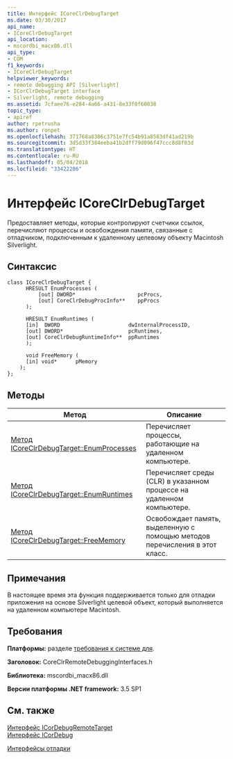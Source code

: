 ```yaml
---
title: Интерфейс ICoreClrDebugTarget
ms.date: 03/30/2017
api_name:
- ICoreClrDebugTarget
api_location:
- mscordbi_macx86.dll
api_type:
- COM
f1_keywords:
- ICoreClrDebugTarget
helpviewer_keywords:
- remote debugging API [Silverlight]
- ICorClrDebugTarget interface
- Silverlight, remote debugging
ms.assetid: 7cfaee76-e284-4a66-a431-8e33f0f60038
topic_type:
- apiref
author: rpetrusha
ms.author: ronpet
ms.openlocfilehash: 371768a8306c3751e7fc54b91a8583df41ad219b
ms.sourcegitcommit: 3d5d33f384eeba41b2dff79d096f47ccc8d8f03d
ms.translationtype: HT
ms.contentlocale: ru-RU
ms.lasthandoff: 05/04/2018
ms.locfileid: "33422286"
---
```

# <a name="icoreclrdebugtarget-interface"></a>Интерфейс ICoreClrDebugTarget
Предоставляет методы, которые контролируют счетчики ссылок, перечисляют процессы и освобождения памяти, связанные с отладчиком, подключенным к удаленному целевому объекту Macintosh Silverlight.  
  
## <a name="syntax"></a>Синтаксис  
  
```  
class ICoreClrDebugTarget {  
      HRESULT EnumProcesses (  
          [out] DWORD*                    pcProcs,  
          [out] CoreClrDebugProcInfo**    ppProcs  
      );  
  
      HRESULT EnumRuntimes (  
      [in]  DWORD                      dwInternalProcessID,  
      [out] DWORD*                     pcRuntimes,  
      [out] CoreClrDebugRuntimeInfo**  ppRuntimes  
      );  
  
      void FreeMemory (  
      [in] void*      pMemory  
    );  
};  
```  
  
## <a name="methods"></a>Методы  
  
|Метод|Описание|  
|------------|-----------------|  
|[Метод ICoreClrDebugTarget::EnumProcesses](../../../../docs/framework/unmanaged-api/debugging/icoreclrdebugtarget-enumprocesses-method.md)|Перечисляет процессы, работающие на удаленном компьютере.|  
|[Метод ICoreClrDebugTarget::EnumRuntimes](../../../../docs/framework/unmanaged-api/debugging/icoreclrdebugtarget-enumruntimes-method.md)|Перечисляет среды (CLR) в указанном процессе на удаленном компьютере.|  
|[Метод ICoreClrDebugTarget::FreeMemory](../../../../docs/framework/unmanaged-api/debugging/icoreclrdebugtarget-freememory-method.md)|Освобождает память, выделенную с помощью методов перечисления в этот класс.|  
  
## <a name="remarks"></a>Примечания  
 В настоящее время эта функция поддерживается только для отладки приложения на основе Silverlight целевой объект, который выполняется на удаленном компьютере Macintosh.  
  
## <a name="requirements"></a>Требования  
 **Платформы:** разделе [требования к системе для](../../../../docs/framework/get-started/system-requirements.md).  
  
 **Заголовок:** CoreClrRemoteDebuggingInterfaces.h  
  
 **Библиотека:** mscordbi_macx86.dll  
  
 **Версии платформы .NET framework:** 3.5 SP1  
  
## <a name="see-also"></a>См. также  
 [Интерфейс ICorDebugRemoteTarget](../../../../docs/framework/unmanaged-api/debugging/icordebugremotetarget-interface.md)  
 [Интерфейс ICorDebug](../../../../docs/framework/unmanaged-api/debugging/icordebug-interface.md)  
    
 [Интерфейсы отладки](../../../../docs/framework/unmanaged-api/debugging/debugging-interfaces.md)
